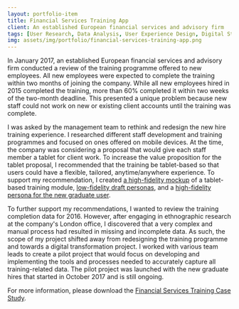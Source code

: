 ```yaml
---
layout: portfolio-item
title: Financial Services Training App
client: An established European financial services and advisory firm
tags: [User Research, Data Analysis, User Experience Design, Digital Strategy, Axure RP, Adobe Creative Suite]
img: assets/img/portfolio/financial-services-training-app.png
---
```


In January 2017, an established European financial services and advisory firm conducted a review of the training programme offered to new employees. All new employees were expected to complete the training within two months of joining the company. While all new employees hired in 2015 completed the training, more than 60% completed it within two weeks of the two-month deadline. This presented a unique problem because new staff could not work on new or existing client accounts until the training was complete.

I was asked by the management team to rethink and redesign the new hire training experience. I researched different staff development and training programmes and focused on ones offered on mobile devices. At the time, the company was considering a proposal that would give each staff member a tablet for client work. To increase the value proposition for the tablet proposal, I recommended that the training be tablet-based so that users could have a flexible, tailored, anytime/anywhere experience. To support my recommendation, I created [a high-fidelity mockup](/assets/docs/portfolio/financial-services-training-app/financial_training_mockups.pdf) of a tablet-based training module, [low-fidelity draft personas](/assets/docs/portfolio/financial-services-training-app/financial_training_draft_personas.pdf), and a [high-fidelity persona for the new graduate user](/assets/docs/portfolio/financial-services-training-app/financial_training_graduate_user_persona.pdf).

To further support my recommendations, I wanted to review the training completion data for 2016. However, after engaging in ethnographic research at the company's London office, I discovered that a very complex and manual process had resulted in missing and incomplete data. As such, the scope of my project shifted away from redesigning the training programme and towards a digital transformation project. I worked with various team leads to create a pilot project that would focus on developing and implementing the tools and processes needed to accurately capture all training-related data. The pilot project was launched with the new graduate hires that started in October 2017 and is still ongoing.

For more information, please download the [Financial Services Training Case Study](/assets/docs/portfolio/financial-services-training-app/financial_training_case_study.pdf).
